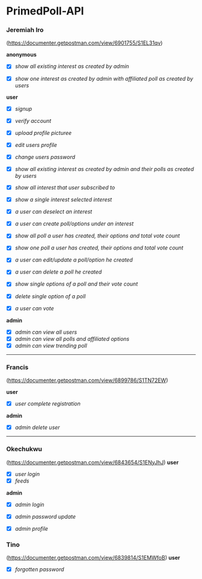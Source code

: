 # PrimedPoll-API

### Jeremiah Iro
(https://documenter.getpostman.com/view/6901755/S1EL31qv)


**anonymous**
- [x] *show all existing interest as created by admin*
- [x] *show one interest as created by admin with affiliated poll as created by users*


**user**
- [x] *signup*
- [x] *verify account*
- [x] *upload profile picturee*
- [x] *edit users profile*
- [x] *change users password*

- [x] *show all existing interest as created by admin and their polls as created by users*
- [x] *show all interest that user subscribed to*
- [x] *show a single interest selected interest*
- [x] *a user can deselect an interest*

- [x] *a user can create poll/options under an interest*
- [x] *show all poll a user has created, their options and total vote count*
- [x] *show one poll a user has created, their options and total vote count*
- [x] *a user can edit/update a poll/option he created*
- [x] *a user can delete a poll he created*

- [x] *show single options of a poll and their vote count*
- [x] *delete single option of a poll*

- [x] *a user can vote*


**admin**
- [x] *admin can view all users*
- [x] *admin can view all polls and affiliated options*
- [x] *admin can view trending poll*

---

### Francis
(https://documenter.getpostman.com/view/6899786/S1TN72EW)

**user**
- [x] *user complete registration*

**admin**
- [x] *admin delete user*

---

### Okechukwu
(https://documenter.getpostman.com/view/6843654/S1ENyJhJ)
**user**
- [x] *user login*
- [x] *feeds*

**admin**
- [x] *admin login*
- [x] *admin password update*
- [x] *admin profile*


### Tino
(https://documenter.getpostman.com/view/6839814/S1EMWfoB)
**user**
- [x] *forgotten password*